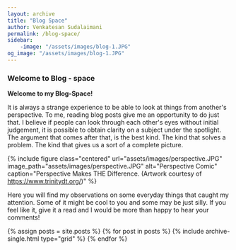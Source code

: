 ```yaml
---
layout: archive
title: "Blog Space"
author: Venkatesan Sudalaimani
permalink: /blog-space/
sidebar:
    -image: "/assets/images/blog-1.JPG"
og_image: "/assets/images/blog-1.JPG"
---
```


### Welcome to Blog - space

**Welcome to my Blog-Space!**

It is always a strange experience to be able to look at things from another's perspective. To me, reading blog posts give me an opportunity to do just that. I believe if people can look through each other's eyes without initial judgement, it is possible to obtain clarity on a subject under the spotlight. The argument that comes after that, is the best kind. The kind that solves a problem. The kind that gives us a sort of a complete picture. 

{% include figure class="centered" url="assets/images/perspective.JPG" image_path="assets/images/perspective.JPG" alt="Perspective Comic" caption="Perspective Makes THE Difference. (Artwork courtesy of https://www.trinitydt.org/)" %}

Here you will find my observations on some everyday things that caught my attention. Some of it might be cool to you and some may be just silly. If you feel like it, give it a read and I would be more than happy to hear your comments!


<div class="grid__wrapper">
  {% assign posts = site.posts %}
  {% for post in posts %}
    {% include archive-single.html type="grid" %}
  {% endfor %}
</div>